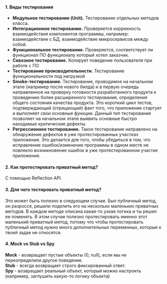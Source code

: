 #### 1. Виды тестирования
* __Модульное тестирование (Unit).__ Тестирование отдельных методов класса. 
* __Интеграционное тестирование.__ Проверяется коррекность взаимодействия компонентов программы, например: взаимодействие с БД, взаимодействие микросервисов между собой.
* __Функциональное тестирование.__ Проверяется, соответствует ли функционал ПО функционалу который хотел заказчик. 
* __Сквозное тестирование.__ Копирует поведение пользователя при работе с ПО
* __Тестирование производительонсти.__ Тестирование функциональности под нагрузкой
* __Smoke-тестирование.__ Тестирование, проводимое на начальном этапе (например после нового билда) и в первую очередь направленное на проверку готовности разработанного продукта к проведению более расширенного тестирования, определения общего состояния качества продукта. Это короткий цикл тестов, подтверждающий (отрицающий) факт того, что приложение стартует и выполняет свои основные функции. Данный тип тестирования позволяет на начальном этапе выявить основные быстро находимые критические дефекты. 
* __Регрессионное тестирование.__ Такое тестирование направлено на обнаружение дефектов в уже протестированных участках приложения. Это делается для того, чтобы убедиться в том, что исправление ошибок/изменение программы в одном месте не повлекло возникновение ошибок в уже протестированном участке приложения. 

#### 2. Как протестировать приватный метод? 
С помощью Reflection API.

#### 3. Для чего тестировать приватный метод? 
Это может быть полезно в следующем случае. Был публичный метод, он разросся, решили поделить его на несколько маленьких приватных методов. В каждом методе описана какая-то узкая  логика и ты решил ее поменять. В этом случае полезно протестировать именно этот маленький приватный метод, потому что чтобы протестировать публичный метод нужно много дополнительных переменных, которые к твоей задае не относятся. 

#### 4. Mock vs Stub vs Spy

__Mock__ - возвращает пустые объекты (0, null), если мы не переопределили другое поведение.    
__Stub__ - всегда возвращает строго фиксированный ответ.    
__Spy__ - возвращает реальный объект, который можно настроить (например, заглушить какую-то логику объекта)
